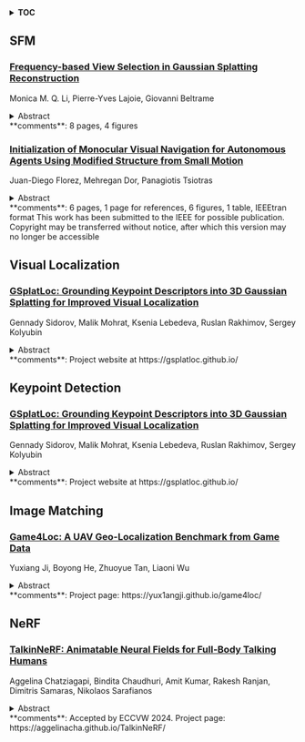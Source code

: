 <details>
  <summary><b>TOC</b></summary>
  <ol>
    <li><a href=#sfm>SFM</a></li>
      <ul>
        <li><a href=#Frequency-based-View-Selection-in-Gaussian-Splatting-Reconstruction>Frequency-based View Selection in Gaussian Splatting Reconstruction</a></li>
        <li><a href=#Initialization-of-Monocular-Visual-Navigation-for-Autonomous-Agents-Using-Modified-Structure-from-Small-Motion>Initialization of Monocular Visual Navigation for Autonomous Agents Using Modified Structure from Small Motion</a></li>
      </ul>
    </li>
    <li><a href=#visual-localization>Visual Localization</a></li>
      <ul>
        <li><a href=#GSplatLoc:-Grounding-Keypoint-Descriptors-into-3D-Gaussian-Splatting-for-Improved-Visual-Localization>GSplatLoc: Grounding Keypoint Descriptors into 3D Gaussian Splatting for Improved Visual Localization</a></li>
      </ul>
    </li>
    <li><a href=#keypoint-detection>Keypoint Detection</a></li>
      <ul>
        <li><a href=#GSplatLoc:-Grounding-Keypoint-Descriptors-into-3D-Gaussian-Splatting-for-Improved-Visual-Localization>GSplatLoc: Grounding Keypoint Descriptors into 3D Gaussian Splatting for Improved Visual Localization</a></li>
      </ul>
    </li>
    <li><a href=#image-matching>Image Matching</a></li>
      <ul>
        <li><a href=#Game4Loc:-A-UAV-Geo-Localization-Benchmark-from-Game-Data>Game4Loc: A UAV Geo-Localization Benchmark from Game Data</a></li>
      </ul>
    </li>
    <li><a href=#nerf>NeRF</a></li>
      <ul>
        <li><a href=#TalkinNeRF:-Animatable-Neural-Fields-for-Full-Body-Talking-Humans>TalkinNeRF: Animatable Neural Fields for Full-Body Talking Humans</a></li>
      </ul>
    </li>
  </ol>
</details>

## SFM  

### [Frequency-based View Selection in Gaussian Splatting Reconstruction](http://arxiv.org/abs/2409.16470)  
Monica M. Q. Li, Pierre-Yves Lajoie, Giovanni Beltrame  
<details>  
  <summary>Abstract</summary>  
  <ol>  
    Three-dimensional reconstruction is a fundamental problem in robotics perception. We examine the problem of active view selection to perform 3D Gaussian Splatting reconstructions with as few input images as possible. Although 3D Gaussian Splatting has made significant progress in image rendering and 3D reconstruction, the quality of the reconstruction is strongly impacted by the selection of 2D images and the estimation of camera poses through Structure-from-Motion (SfM) algorithms. Current methods to select views that rely on uncertainties from occlusions, depth ambiguities, or neural network predictions directly are insufficient to handle the issue and struggle to generalize to new scenes. By ranking the potential views in the frequency domain, we are able to effectively estimate the potential information gain of new viewpoints without ground truth data. By overcoming current constraints on model architecture and efficacy, our method achieves state-of-the-art results in view selection, demonstrating its potential for efficient image-based 3D reconstruction.  
  </ol>  
</details>  
**comments**: 8 pages, 4 figures  
  
### [Initialization of Monocular Visual Navigation for Autonomous Agents Using Modified Structure from Small Motion](http://arxiv.org/abs/2409.16465)  
Juan-Diego Florez, Mehregan Dor, Panagiotis Tsiotras  
<details>  
  <summary>Abstract</summary>  
  <ol>  
    We propose a standalone monocular visual Simultaneous Localization and Mapping (vSLAM) initialization pipeline for autonomous robots in space. Our method, a state-of-the-art factor graph optimization pipeline, enhances classical Structure from Small Motion (SfSM) to robustly initialize a monocular agent in weak-perspective projection scenes. Furthermore, it overcomes visual estimation challenges introduced by spacecraft inspection trajectories, such as: center-pointing motion, which exacerbates the bas-relief ambiguity, and the presence of a dominant plane in the scene, which causes motion estimation degeneracies in classical Structure from Motion (SfM). We validate our method on realistic, simulated satellite inspection images exhibiting weak-perspective projection, and we demonstrate its effectiveness and improved performance compared to other monocular initialization procedures.  
  </ol>  
</details>  
**comments**: 6 pages, 1 page for references, 6 figures, 1 table, IEEEtran format
  This work has been submitted to the IEEE for possible publication. Copyright
  may be transferred without notice, after which this version may no longer be
  accessible  
  
  



## Visual Localization  

### [GSplatLoc: Grounding Keypoint Descriptors into 3D Gaussian Splatting for Improved Visual Localization](http://arxiv.org/abs/2409.16502)  
Gennady Sidorov, Malik Mohrat, Ksenia Lebedeva, Ruslan Rakhimov, Sergey Kolyubin  
<details>  
  <summary>Abstract</summary>  
  <ol>  
    Although various visual localization approaches exist, such as scene coordinate and pose regression, these methods often struggle with high memory consumption or extensive optimization requirements. To address these challenges, we utilize recent advancements in novel view synthesis, particularly 3D Gaussian Splatting (3DGS), to enhance localization. 3DGS allows for the compact encoding of both 3D geometry and scene appearance with its spatial features. Our method leverages the dense description maps produced by XFeat's lightweight keypoint detection and description model. We propose distilling these dense keypoint descriptors into 3DGS to improve the model's spatial understanding, leading to more accurate camera pose predictions through 2D-3D correspondences. After estimating an initial pose, we refine it using a photometric warping loss. Benchmarking on popular indoor and outdoor datasets shows that our approach surpasses state-of-the-art Neural Render Pose (NRP) methods, including NeRFMatch and PNeRFLoc.  
  </ol>  
</details>  
**comments**: Project website at https://gsplatloc.github.io/  
  
  



## Keypoint Detection  

### [GSplatLoc: Grounding Keypoint Descriptors into 3D Gaussian Splatting for Improved Visual Localization](http://arxiv.org/abs/2409.16502)  
Gennady Sidorov, Malik Mohrat, Ksenia Lebedeva, Ruslan Rakhimov, Sergey Kolyubin  
<details>  
  <summary>Abstract</summary>  
  <ol>  
    Although various visual localization approaches exist, such as scene coordinate and pose regression, these methods often struggle with high memory consumption or extensive optimization requirements. To address these challenges, we utilize recent advancements in novel view synthesis, particularly 3D Gaussian Splatting (3DGS), to enhance localization. 3DGS allows for the compact encoding of both 3D geometry and scene appearance with its spatial features. Our method leverages the dense description maps produced by XFeat's lightweight keypoint detection and description model. We propose distilling these dense keypoint descriptors into 3DGS to improve the model's spatial understanding, leading to more accurate camera pose predictions through 2D-3D correspondences. After estimating an initial pose, we refine it using a photometric warping loss. Benchmarking on popular indoor and outdoor datasets shows that our approach surpasses state-of-the-art Neural Render Pose (NRP) methods, including NeRFMatch and PNeRFLoc.  
  </ol>  
</details>  
**comments**: Project website at https://gsplatloc.github.io/  
  
  



## Image Matching  

### [Game4Loc: A UAV Geo-Localization Benchmark from Game Data](http://arxiv.org/abs/2409.16925)  
Yuxiang Ji, Boyong He, Zhuoyue Tan, Liaoni Wu  
<details>  
  <summary>Abstract</summary>  
  <ol>  
    The vision-based geo-localization technology for UAV, serving as a secondary source of GPS information in addition to the global navigation satellite systems (GNSS), can still operate independently in the GPS-denied environment. Recent deep learning based methods attribute this as the task of image matching and retrieval. By retrieving drone-view images in geo-tagged satellite image database, approximate localization information can be obtained. However, due to high costs and privacy concerns, it is usually difficult to obtain large quantities of drone-view images from a continuous area. Existing drone-view datasets are mostly composed of small-scale aerial photography with a strong assumption that there exists a perfect one-to-one aligned reference image for any query, leaving a significant gap from the practical localization scenario. In this work, we construct a large-range contiguous area UAV geo-localization dataset named GTA-UAV, featuring multiple flight altitudes, attitudes, scenes, and targets using modern computer games. Based on this dataset, we introduce a more practical UAV geo-localization task including partial matches of cross-view paired data, and expand the image-level retrieval to the actual localization in terms of distance (meters). For the construction of drone-view and satellite-view pairs, we adopt a weight-based contrastive learning approach, which allows for effective learning while avoiding additional post-processing matching steps. Experiments demonstrate the effectiveness of our data and training method for UAV geo-localization, as well as the generalization capabilities to real-world scenarios.  
  </ol>  
</details>  
**comments**: Project page: https://yux1angji.github.io/game4loc/  
  
  



## NeRF  

### [TalkinNeRF: Animatable Neural Fields for Full-Body Talking Humans](http://arxiv.org/abs/2409.16666)  
Aggelina Chatziagapi, Bindita Chaudhuri, Amit Kumar, Rakesh Ranjan, Dimitris Samaras, Nikolaos Sarafianos  
<details>  
  <summary>Abstract</summary>  
  <ol>  
    We introduce a novel framework that learns a dynamic neural radiance field (NeRF) for full-body talking humans from monocular videos. Prior work represents only the body pose or the face. However, humans communicate with their full body, combining body pose, hand gestures, as well as facial expressions. In this work, we propose TalkinNeRF, a unified NeRF-based network that represents the holistic 4D human motion. Given a monocular video of a subject, we learn corresponding modules for the body, face, and hands, that are combined together to generate the final result. To capture complex finger articulation, we learn an additional deformation field for the hands. Our multi-identity representation enables simultaneous training for multiple subjects, as well as robust animation under completely unseen poses. It can also generalize to novel identities, given only a short video as input. We demonstrate state-of-the-art performance for animating full-body talking humans, with fine-grained hand articulation and facial expressions.  
  </ol>  
</details>  
**comments**: Accepted by ECCVW 2024. Project page:
  https://aggelinacha.github.io/TalkinNeRF/  
  
  



